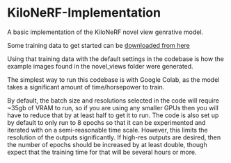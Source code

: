 # KiloNeRF-Implementation
A basic implementation of the KiloNeRF novel view genrative model.

Some training data to get started can be [downloaded from here](https://drive.google.com/drive/folders/18bwm-RiHETRCS5yD9G00seFIcrJHIvD-)

Using that training data with the default settings in the codebase is how the example images found in the novel_views folder were generated.

The simplest way to run this codebase is with Google Colab, as the model takes a significant amount of time/horsepower to train.

By default, the batch size and resolutions selected in the code will require ~35gb of VRAM to run, so if you are using any smaller GPUs then you will have to reduce that by at least half to get it to run. 
The code is also set up by default to only run to 8 epochs so that it can be experimented and iterated with on a semi-reasonable time scale. However, this limits the resolution of the outputs significantly.
If high-res outputs are desired, then the number of epochs should be increased by at least double, though expect that the training time for that will be several hours or more.
